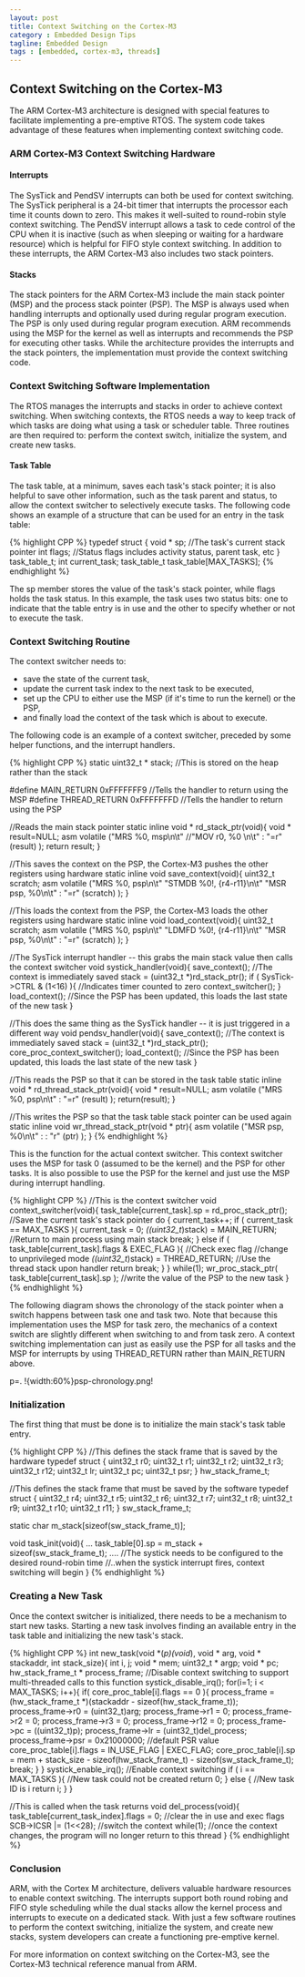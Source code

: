 ```yaml
---
layout: post
title: Context Switching on the Cortex-M3
category : Embedded Design Tips
tagline: Embedded Design
tags : [embedded, cortex-m3, threads]
---
```

## Context Switching on the Cortex-M3

The ARM Cortex-M3 architecture is designed with special features to facilitate implementing a pre-emptive RTOS. The system code takes advantage of these features when implementing context switching code.

### ARM Cortex-M3 Context Switching Hardware

#### Interrupts

The SysTick and PendSV interrupts can both be used for context switching. The SysTick peripheral is a 24-bit timer that interrupts the processor each time it counts down to zero. This makes it well-suited to round-robin style context switching. The PendSV interrupt allows a task to cede control of the CPU when it is inactive (such as when sleeping or waiting for a hardware resource) which is helpful for FIFO style context switching. In addition to these interrupts, the ARM Cortex-M3 also includes two stack pointers.

#### Stacks

The stack pointers for the ARM Cortex-M3 include the main stack pointer (MSP) and the process stack pointer (PSP). The MSP is always used when handling interrupts and optionally used during regular program execution. The PSP is only used during regular program execution.  ARM recommends using the MSP for the kernel as well as interrupts and recommends the PSP for executing other tasks.  While the architecture provides the interrupts and the stack pointers, the implementation must provide the context switching code.

### Context Switching Software Implementation

The RTOS manages the interrupts and stacks in order to achieve context switching.  When switching contexts, the RTOS needs a way to keep track of which tasks are doing what using a task or scheduler table.  Three routines are then required to: perform the context switch, initialize the system, and create new tasks.

#### Task Table

The task table, at a minimum, saves each task's stack pointer; it is also helpful to save other information, such as the task parent and status, to allow the context switcher to selectively execute tasks.  The following code shows an example of a structure that can be used for an entry in the task table:

{% highlight CPP %}
typedef struct {
     void * sp; //The task's current stack pointer
     int flags; //Status flags includes activity status, parent task, etc
} task_table_t;
int current_task;
task_table_t task_table[MAX_TASKS];
{% endhighlight %}
 
The sp member stores the value of the task's stack pointer, while flags holds the task status. In this example, the task uses two status bits: one to indicate that the table entry is in use and the other to specify whether or not to execute the task.

### Context Switching Routine

The context switcher needs to:

* save the state of the current task,
* update the current task index to the next task to be executed,
* set up the CPU to either use the MSP (if it's time to run the kernel) or the PSP,
* and finally load the context of the task which is about to execute.

The following code is an example of a context switcher, preceded by some helper functions, and the interrupt handlers.

{% highlight CPP %}
static uint32_t * stack; //This is stored on the heap rather than the stack
 
#define MAIN_RETURN 0xFFFFFFF9  //Tells the handler to return using the MSP
#define THREAD_RETURN 0xFFFFFFFD //Tells the handler to return using the PSP
 
//Reads the main stack pointer
static inline void * rd_stack_ptr(void){
  void * result=NULL;
  asm volatile ("MRS %0, msp\n\t"
      //"MOV r0, %0 \n\t"
      : "=r" (result) );
  return result;
}
 
//This saves the context on the PSP, the Cortex-M3 pushes the other registers using hardware
static inline void save_context(void){
  uint32_t scratch;
  asm volatile ("MRS %0, psp\n\t"
      "STMDB %0!, {r4-r11}\n\t"
      "MSR psp, %0\n\t"  : "=r" (scratch) );
}
 
//This loads the context from the PSP, the Cortex-M3 loads the other registers using hardware
static inline void load_context(void){
  uint32_t scratch;
  asm volatile ("MRS %0, psp\n\t"
      "LDMFD %0!, {r4-r11}\n\t"
      "MSR psp, %0\n\t"  : "=r" (scratch) );
}
 
//The SysTick interrupt handler -- this grabs the main stack value then calls the context switcher
void systick_handler(void){
    save_context();  //The context is immediately saved
    stack = (uint32_t *)rd_stack_ptr();
    if ( SysTick->CTRL & (1<16) ){ //Indicates timer counted to zero
        context_switcher();
    }
    load_context(); //Since the PSP has been updated, this loads the last state of the new task
}
 
//This does the same thing as the SysTick handler -- it is just triggered in a different way
void pendsv_handler(void){
    save_context();  //The context is immediately saved
    stack = (uint32_t *)rd_stack_ptr();
    core_proc_context_switcher();
    load_context(); //Since the PSP has been updated, this loads the last state of the new task
}
 
//This reads the PSP so that it can be stored in the task table
static inline void * rd_thread_stack_ptr(void){
    void * result=NULL;
    asm volatile ("MRS %0, psp\n\t" : "=r" (result) );
    return(result);
}
 
//This writes the PSP so that the task table stack pointer can be used again
static inline void wr_thread_stack_ptr(void * ptr){
    asm volatile ("MSR psp, %0\n\t" : : "r" (ptr) );
}
{% endhighlight %}

This is the function for the actual context switcher. This context switcher uses the MSP for task 0 (assumed to be the kernel) and the PSP for other tasks.  It is also possible to use the PSP for the kernel and just use the MSP during interrupt handling.

{% highlight CPP %}
//This is the context switcher
void context_switcher(void){
   task_table[current_task].sp = rd_proc_stack_ptr(); //Save the current task's stack pointer
   do {
      current_task++;
      if ( current_task == MAX_TASKS ){
         current_task = 0;
         *((uint32_t*)stack) = MAIN_RETURN; //Return to main process using main stack
         break;
      } else if ( task_table[current_task].flags & EXEC_FLAG ){ //Check exec flag
         //change to unprivileged mode
         *((uint32_t*)stack) = THREAD_RETURN; //Use the thread stack upon handler return
         break;
      }
   } while(1);
   wr_proc_stack_ptr( task_table[current_task].sp ); //write the value of the PSP to the new task
}
{% endhighlight %}

The following diagram shows the chronology of the stack pointer when a switch happens between task one and task two. Note that because this implementation uses the MSP for task zero, the mechanics of a context switch are slightly different when switching to and from task zero. A context switching implementation can just as easily use the PSP for all tasks and the MSP for interrupts by using THREAD_RETURN rather than MAIN_RETURN above.

p=. !{width:60%}psp-chronology.png!

### Initialization

The first thing that must be done is to initialize the main stack's task table entry.

{% highlight CPP %} 
//This defines the stack frame that is saved  by the hardware
typedef struct {
  uint32_t r0;
  uint32_t r1;
  uint32_t r2;
  uint32_t r3;
  uint32_t r12;
  uint32_t lr;
  uint32_t pc;
  uint32_t psr;
} hw_stack_frame_t;
 
//This defines the stack frame that must be saved by the software
typedef struct {
  uint32_t r4;
  uint32_t r5;
  uint32_t r6;
  uint32_t r7;
  uint32_t r8;
  uint32_t r9;
  uint32_t r10;
  uint32_t r11;
} sw_stack_frame_t;
 
static char m_stack[sizeof(sw_stack_frame_t)];
 
void task_init(void){
     ...
     task_table[0].sp = m_stack + sizeof(sw_stack_frame_t);
     ....
    //The systick needs to be configured to the desired round-robin time
    //..when the systick interrupt fires, context switching will begin
}
{% endhighlight %}

### Creating a New Task

Once the context switcher is initialized, there needs to be a mechanism to start new tasks. Starting a new task involves finding an available entry in the task table and initializing the new task's stack.

{% highlight CPP %}
int new_task(void *(*p)(void*), void * arg, void * stackaddr, int stack_size){
    int i, j;
    void * mem;
    uint32_t * argp;
    void * pc;
    hw_stack_frame_t * process_frame;
    //Disable context switching to support multi-threaded calls to this function
    systick_disable_irq();
    for(i=1; i < MAX_TASKS; i++){
        if( core_proc_table[i].flags == 0 ){
            process_frame = (hw_stack_frame_t *)(stackaddr - sizeof(hw_stack_frame_t));
            process_frame->r0 = (uint32_t)arg;
            process_frame->r1 = 0;
            process_frame->r2 = 0;
            process_frame->r3 = 0;
            process_frame->r12 = 0;
            process_frame->pc = ((uint32_t)p);
            process_frame->lr = (uint32_t)del_process;
            process_frame->psr = 0x21000000; //default PSR value
            core_proc_table[i].flags = IN_USE_FLAG | EXEC_FLAG;
            core_proc_table[i].sp = mem + 
                stack_size - 
                sizeof(hw_stack_frame_t) - 
                sizeof(sw_stack_frame_t);
            break;
        }
    }
    systick_enable_irq();  //Enable context switching
    if ( i == MAX_TASKS ){
        //New task could not be created
        return 0;
    } else {
        //New task ID is i
        return i;
    }
}
 
//This is called when the task returns
void del_process(void){
  task_table[current_task_index].flags = 0; //clear the in use and exec flags
  SCB->ICSR |= (1<<28); //switch the context
  while(1); //once the context changes, the program will no longer return to this thread
}
{% endhighlight %}

### Conclusion

ARM, with the Cortex M architecture, delivers valuable hardware resources to enable context switching.  The interrupts support both round robing and FIFO style scheduling while the dual stacks allow the kernel process and interrupts to execute on a dedicated stack.  With just a few software routines to perform the context switching, initialize the system, and create new stacks, system developers can create a functioning pre-emptive kernel.

For more information on context switching on the Cortex-M3, see the Cortex-M3 technical reference manual from ARM.

